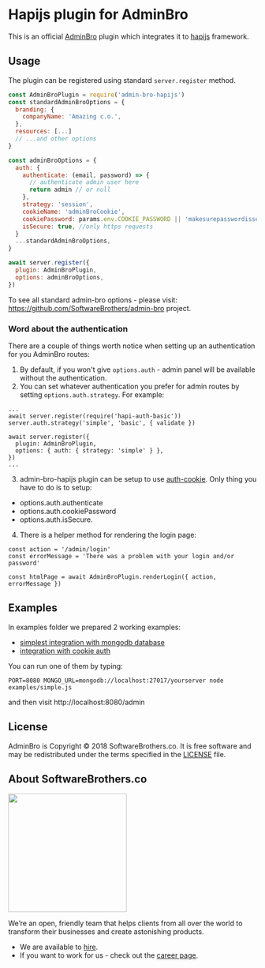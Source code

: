 # Hapijs plugin for AdminBro

This is an official [AdminBro](https://github.com/SoftwareBrothers/admin-bro) plugin which integrates it to [hapijs](https://hapijs.com/) framework.

## Usage

The plugin can be registered using standard `server.register` method.

```javascript
const AdminBroPlugin = require('admin-bro-hapijs')
const standardAdminBroOptions = {
  branding: {
    companyName: 'Amazing c.o.',
  },
  resources: [...]
  // ...and other options
}

const adminBroOptions = {
  auth: {
    authenticate: (email, password) => {
      // authenticate admin user here
      return admin // or null
    },
    strategy: 'session',
    cookieName: 'adminBroCookie',
    cookiePassword: params.env.COOKIE_PASSWORD || 'makesurepasswordissecure',
    isSecure: true, //only https requests
  }
  ...standardAdminBroOptions,
}

await server.register({
  plugin: AdminBroPlugin,
  options: adminBroOptions,
})
```

To see all standard admin-bro options - please visit: https://github.com/SoftwareBrothers/admin-bro project.

### Word about the authentication

There are a couple of things worth notice when setting up an authentication for you AdminBro routes:

1. By default, if you won't give `options.auth` - admin panel will be available without the authentication.
2. You can set whatever authentication you prefer for admin routes by setting `options.auth.strategy`. For example:

```
...
await server.register(require('hapi-auth-basic'))
server.auth.strategy('simple', 'basic', { validate })

await server.register({
  plugin: AdminBroPlugin,
  options: { auth: { strategy: 'simple' } },
})
...

```

3. admin-bro-hapijs plugin can be setup to use [auth-cookie](https://github.com/hapijs/hapi-auth-cookie). Only thing you have to do is to setup:
* options.auth.authenticate
* options.auth.cookiePassword
* options.auth.isSecure.

4. There is a helper method for rendering the login page:

```
const action = '/admin/login'
const errorMessage = 'There was a problem with your login and/or password'

const htmlPage = await AdminBroPlugin.renderLogin({ action, errorMessage })
```

## Examples

In examples folder we prepared 2 working examples:
* [simplest integration with mongodb database](examples/simple.js)
* [integration with cookie auth](examples/session-auth.js)

You can run one of them by typing:

```
PORT=8080 MONGO_URL=mongodb://localhost:27017/yourserver node examples/simple.js
```

and then visit http://localhost:8080/admin


## License

AdminBro is Copyright © 2018 SoftwareBrothers.co. It is free software and may be redistributed under the terms specified in the [LICENSE](LICENSE) file.

## About SoftwareBrothers.co

<img src="https://softwarebrothers.co/assets/images/software-brothers-logo-full.svg" width=240>


We’re an open, friendly team that helps clients from all over the world to transform their businesses and create astonishing products.

* We are available to [hire](https://softwarebrothers.co/contact).
* If you want to work for us - check out the [career page](https://softwarebrothers.co/career).